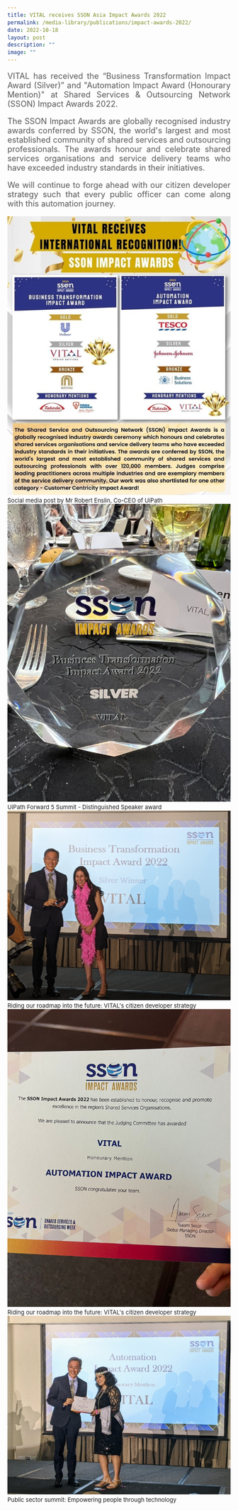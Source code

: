 ```yaml
---
title: VITAL receives SSON Asia Impact Awards 2022
permalink: /media-library/publications/impact-awards-2022/
date: 2022-10-18
layout: post
description: ""
image: ""
---
```

<p style="font-size: 18px;color:#585858;text-align:justify;">
VITAL has received the “Business Transformation Impact Award (Silver)” and "Automation Impact Award (Honourary Mention)" at Shared Services & Outsourcing Network (SSON) Impact Awards 2022.
</p>
<p style="font-size: 18px;color:#585858;text-align:justify;">
The SSON Impact Awards are globally recognised industry awards conferred by SSON, the world's largest and most established community of shared services and outsourcing professionals. The awards honour and celebrate shared services organisations and service delivery teams who have exceeded industry standards in their initiatives.
</p>
<p style="font-size: 18px;color:#585858;text-align:justify;">
We will continue to forge ahead with our citizen developer strategy such that every public officer can come along with this automation journey.
</p>
<img src="/images/Media/SSON award 5.jpg">
<font size="-1">Social media post by Mr Robert Enslin, Co-CEO of UiPath</font>
<br>
<img src="/images/Media/SSON award 1.jpg">
<font size="-1">UiPath Forward 5 Summit - Distinguished Speaker award</font>
<br>
<img src="/images/Media/SSON award 3.jpg">
<font size="-1">Riding our roadmap into the future: VITAL's citizen developer strategy</font>
<br>
<img src="/images/Media/SSON award 2.jpg">
<font size="-1">Riding our roadmap into the future: VITAL's citizen developer strategy</font>
<br>
<img src="/images/Media/SSON award 4.jpg">
<font size="-1">Public sector summit: Empowering people through technology</font>